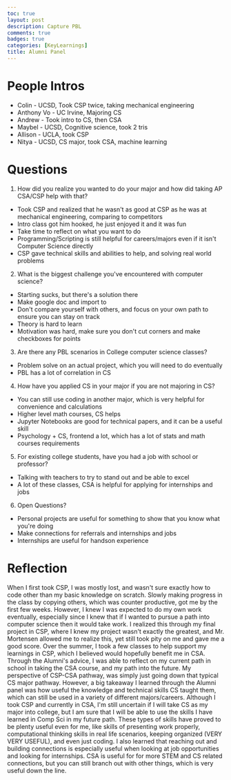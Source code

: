 ```yaml
---
toc: true
layout: post
description: Capture PBL
comments: true
badges: true
categories: [KeyLearnings]
title: Alumni Panel
---
```


# People Intros
- Colin - UCSD, Took CSP twice, taking mechanical engineering
- Anthony Vo - UC Irvine, Majoring CS
- Andrew - Took intro to CS, then CSA
- Maybel - UCSD, Cognitive science, took 2 tris
- Allison - UCLA, took CSP
- Nitya - UCSD, CS major, took CSA, machine learning

# Questions
1. How did you realize you wanted to do your major and how did taking AP CSA/CSP help with that?
- Took CSP and realized that he wasn't as good at CSP as he was at mechanical engineering, comparing to competitors
- Intro class got him hooked, he just enjoyed it and it was fun
- Take time to reflect on what you want to do
- Programming/Scripting is still helpful for careers/majors even if it isn't Computer Science directly
- CSP gave technical skills and abilities to help, and solving real world problems

2. What is the biggest challenge you've encountered with computer science?
- Starting sucks, but there's a solution there
- Make google doc and import to 
- Don't compare yourself with others, and focus on your own path to ensure you can stay on track
- Theory is hard to learn
- Motivation was hard, make sure you don't cut corners and make checkboxes for points


3. Are there any PBL scenarios in College computer science classes?
- Problem solve on an actual project, which you will need to do eventually
- PBL has a lot of correlation in CS

4. How have you applied CS in your major if you are not majoring in CS?
- You can still use coding in another major, which is very helpful for convenience and calculations
- Higher level math courses, CS helps
- Jupyter Notebooks are good for technical papers, and it can be a useful skill
- Psychology + CS, frontend a lot, which has a lot of stats and math courses requirements

5. For existing college students, have you had a job with school or professor?
- Talking with teachers to try to stand out and be able to excel
- A lot of these classes, CSA is helpful for applying for internships and jobs

6. Open Questions?
- Personal projects are useful for something to show that you know what you're doing
- Make connections for referrals and internships and jobs
- Internships are useful for handson experience


# Reflection
When I first took CSP, I was mostly lost, and wasn't sure exactly how to code other than my basic knowledge on scratch. Slowly making progress in the class by copying others, which was counter productive, got me by the first few weeks. However, I knew I was expected to do my own work eventually, especially since I knew that if I wanted to pursue a path into computer science then it would take work. I realized this through my final project in CSP, where I knew my project wasn't exactly the greatest, and Mr. Mortensen allowed me to realize this, yet still took pity on me and gave me a good score. Over the summer, I took a few classes to help support my learnings in CSP, which I believed would hopefully benefit me in CSA. 
Through the Alumni's advice, I was able to reflect on my current path in school in taking the CSA course, and my path into the future. My perspective of CSP-CSA pathway, was simply just going down that typical CS major pathway. However, a big takeaway I learned through the Alumni panel was how useful the knowledge and technical skills CS taught them, which can still be used in a variety of different majors/careers. Although I took CSP and currently in CSA, I'm still uncertain if I will take CS as my major into college, but I am sure that I will be able to use the skills I have learned in Comp Sci in my future path. These types of skills have proved to be plenty useful even for me, like skills of presenting work properly, computational thinking skills in real life scenarios, keeping organized (VERY VERY USEFUL), and even just coding. I also learned that reaching out and building connections is especially useful when looking at job opportunities and looking for internships. CSA is useful for for more STEM and CS related connections, but you can still branch out with other things, which is very useful down the line. 